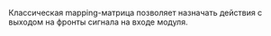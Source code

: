 Классическая mapping-матрица позволяет назначать действия с выходом на фронты сигнала на входе модуля.
